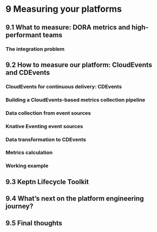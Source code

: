 # 9 Measuring your platforms

## 9.1 What to measure: DORA metrics and high-performant teams

### The integration problem

## 9.2 How to measure our platform: CloudEvents and CDEvents

### CloudEvents for continuous delivery: CDEvents

### Building a CloudEvents-based metrics collection pipeline

### Data collection from event sources

### Knative Eventing event sources

### Data transformation to CDEvents

### Metrics calculation

### Working example

## 9.3 Keptn Lifecycle Toolkit

## 9.4 What’s next on the platform engineering journey?

## 9.5 Final thoughts
